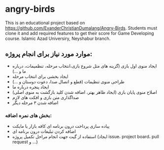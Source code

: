 # angry-birds
This is an educational project based on https://github.com/EvanderChristianDumalang/Angry-Birds. Students must clone it and add required features to get their score for Game Developing course. Islamic Azad Universiry, Neyshabur branch.

## موارد مورد نیاز برای انجام پروژه:

- ایجاد منوی اول بازی (گزینه های مثل شروع بازی،‌انتخاب مرحله، تنظمیمات، درباره ما و ...)
- ایجاد بخشی برای انتخاب مرحله
- طراحی منوی تنظیمات (قطع و اتصال صدا، دعوت دوستان و ...)
- ایجاد پنجره درباره ما
- اصلاح منوی پایان بازی (ایجاد ظاهر بهتر، اضافه شدن کلید بازگشت به منوی اصلی)
- صداگذاری متن بازی و افکت های لازم
- اضافه شدن ۳ مرحله دیگر

### بخش های نمره اضافه:
- پیاده سازی پرداخت درون برنامه ای کافه بازار یا مایکت
- اضافه کردن تبلیغات درون برنامه ای
- استفاده از گیت جهت انجام مراحل تکمیل پروژه (ایجاد issue، project board، pull request و ...)
